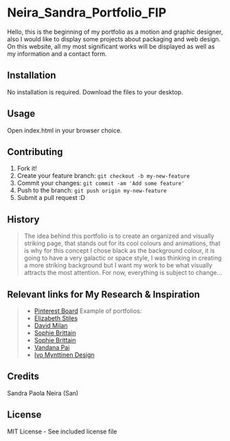 # Neira_Sandra_Portfolio_FIP
Hello, this is the beginning of my portfolio as a motion and graphic designer, also I would like to display some projects about packaging and web design. On this website, all my most significant works will be displayed as well as my information and a contact form.
## Installation
No installation is required. Download the files to your desktop.
## Usage
Open index.html in your browser choice.
## Contributing
1. Fork it!
2. Create your feature branch: `git checkout -b my-new-feature`
3. Commit your changes: `git commit -am 'Add some feature'`
4. Push to the branch: `git push origin my-new-feature`
5. Submit a pull request :D
## History
>The idea behind this portfolio is to create an organized and visually striking page, that stands out for its cool colours and animations, that is why for this concept I chose black as the background colour, it is going to have a very galactic or space style, I was thinking in creating a more striking background but I want my work to be what visually attracts the most attention. For now, everything is subject to change...
## Relevant links for My Research & Inspiration
  > * [Pinterest Board](https://co.pinterest.com/ssan3np/portfolio-ideas/)
  Example of portfolios:
  > * [Elizabeth Stiles](https://www.elizabethstiles.co.uk/)
  > * [David Milan](https://www.davidmilan.com/)
  > * [Sophie Brittain](https://www.sophiebritt.com/)
  > * [Sophie Brittain](https://www.sophiebritt.com/)
  > * [Vandana Pai](http://lifeofpai.com/)
  > * [Ivo Mynttinen Design](https://ivomynttinen.com/)
## Credits
Sandra Paola Neira (San)
## License
MIT License - See included license file
